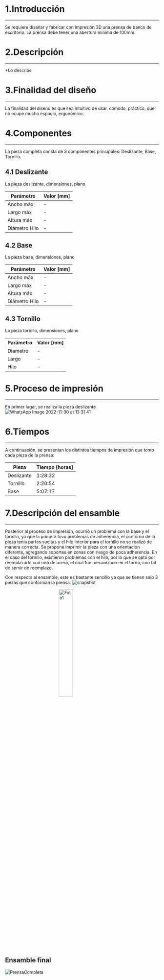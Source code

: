 # 1.Introducción
---
Se requiere diseñar y fabricar con impresión 3D una prensa de banco de escritorio. La prensa debe tener una abertura mínima de 100mm.

# 2.Descripción
---
*Lo describe

# 3.Finalidad del diseño
***
La finalidad del diseño es que sea intuitivo de usar, cómodo, práctico, que no ocupe mucho espacio, ergonómico.
# 4.Componentes
***
La pieza completa consta de 3 componentes principales: Deslizante, Base, Tornillo.
## 4.1 Deslizante
La pieza deslizante, dimensiones, plano

|Parámetro|Valor [mm]|
|---|---|
|Ancho máx|-|
|Largo máx|-|
|Altura máx|-|
|Diámetro Hilo|-|
## 4.2 Base
La pieza base, dimensiones, plano

|Parámetro|Valor [mm]|
|---|---|
|Ancho máx|-|
|Largo máx|-|
|Altura máx|-|
|Diámetro Hilo|-|
## 4.3 Tornillo
La pieza tornillo, dimensiones, plano
<div align="center">

|Parámetro|Valor [mm]|
|---|---|
|Diametro|-|
|Largo|-|
|Hilo|-|

</div>

# 5.Proceso de impresión
***

En primer lugar, se realiza la pieza deslizante
![WhatsApp Image 2022-11-30 at 13 31 41](https://user-images.githubusercontent.com/119521898/204872660-9d4d00d2-c1ce-4bd4-8da2-cd9124750513.jpeg)
# 6.Tiempos
***

A continuación, se presentan los distintos tiempos de impresión que tomo cada pieza de la prensa:

<div align="center">

|Pieza|Tiempo [horas]|
|---|---|
|Deslizante|1:28:32|
|Tornillo|2:20:54|
|Base|5:07:17|

</div>

# 7.Descripción del ensamble
***

Posterior al proceso de impresión, ocurrió un problema con la base y el tornillo, ya que la primera tuvo problemas de adherencia, el contorno de la pieza tenia partes sueltas y el hilo interior para el tornillo no se realizó de manera correcta. Se propone imprimir la pieza con una orientación diferente, agregando soportes en zonas con riesgo de poca adherencia.
En el caso del tornillo, existieron problemas con el hilo, por lo que se optó por reemplazarlo con uno de acero, el cual fue mecanizado en el torno, con tal de servir de reemplazo.

Con respecto al ensamble, este es bastante sencillo ya que se tienen solo 3 piezas que conforman la prensa.
![snapshot](https://user-images.githubusercontent.com/119521898/204866970-33e1e100-6c4c-4347-8576-a44f5549a479.jpg)

<img 
    style="display: block; 
           margin-left: auto;
           margin-right: auto;
           width: 30%;"
    src="https://user-images.githubusercontent.com/119521898/204872660-9d4d00d2-c1ce-4bd4-8da2-cd9124750513.jpeg" 
    alt="Foto1">
</img>

## Ensamble final

![PrensaCompleta](https://user-images.githubusercontent.com/119521898/205173522-6b9402c7-dcf7-4066-a390-c6054f19bedc.jpeg)
